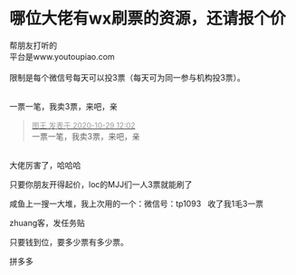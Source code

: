 # 哪位大佬有wx刷票的资源，还请报个价


帮朋友打听的<br />
平台是www.youtoupiao.com<br />
<br />
限制是每个微信号每天可以投3票（每天可为同一参与机构投3票）。<br />
<br />


一票一笔，我卖3票，来吧，亲

<div class="quote"><blockquote><font size="2"><a href="https://www.hostloc.com/forum.php?mod=redirect&amp;goto=findpost&amp;pid=9368570&amp;ptid=759758" target="_blank"><font color="#999999">图王 发表于 2020-10-29 12:02</font></a></font><br />
一票一笔，我卖3票，来吧，亲</blockquote></div><br />
大佬厉害了，哈哈哈

只要你朋友开得起价，loc的MJJ们一人3票就能刷了

咸鱼上一搜一大堆，我上次用的一个：微信号：tp1093&nbsp; &nbsp;收了我1毛3一票

zhuang客，发任务贴

只要钱到位，要多少票有多少票。

拼多多
